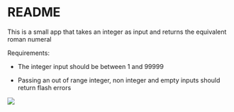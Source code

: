 # README

This is a small app that takes an integer as input and returns the equivalent roman numeral

Requirements:

* The integer input should be between 1 and 99999

* Passing an out of range integer, non integer and empty inputs should return flash errors

![](https://cl.ly/c62696a32f33/Screen%20Recording%202019-08-19%20at%2011.11%20p.m..gif)